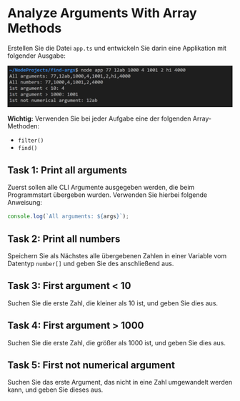 # Analyze Arguments With Array Methods

Erstellen Sie die Datei `app.ts` und entwickeln Sie darin eine Applikation mit folgender Ausgabe:

![img](./images/console.png)

**Wichtig:** Verwenden Sie bei jeder Aufgabe eine der folgenden Array-Methoden:

- `filter()`
- `find()`

## Task 1: Print all arguments

Zuerst sollen alle CLI Argumente ausgegeben werden, die beim Programmstart übergeben wurden. Verwenden Sie hierbei folgende Anweisung:

```javascript
console.log(`All arguments: ${args}`);
```

## Task 2: Print all numbers

Speichern Sie als Nächstes alle übergebenen Zahlen in einer Variable vom Datentyp `number[]` und geben Sie des anschließend aus.

## Task 3: First argument < 10

Suchen Sie die erste Zahl, die kleiner als 10 ist, und geben Sie dies aus.

## Task 4: First argument > 1000

Suchen Sie die erste Zahl, die größer als 1000 ist, und geben Sie dies aus.

## Task 5: First not numerical argument

Suchen Sie das erste Argument, das nicht in eine Zahl umgewandelt werden kann, und geben Sie dieses aus.
